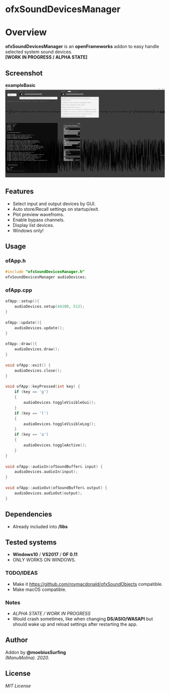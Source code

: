 # ofxSoundDevicesManager

# Overview
**ofxSoundDevicesManager** is an **openFrameworks** addon to easy handle selected system sound devices.  
**[WORK IN PROGRESS / ALPHA STATE]**

## Screenshot
**exampleBasic**  
![image](/readme_images/Capture1.PNG?raw=true "image")  

## Features
- Select input and output devices by GUI.
- Auto store/Recall settings on startup/exit.
- Plot preview wavefroms.
- Enable bypass channels.
- Display list devices. 
- Windows only!

## Usage
 
### ofApp.h
```.cpp
#include "ofxSoundDevicesManager.h"
ofxSoundDevicesManager audioDevices;
```

### ofApp.cpp
```.cpp
ofApp::setup(){
	audioDevices.setup(44100, 512);
}

ofApp::update(){
	audioDevices.update();
}

ofApp::draw(){
	audioDevices.draw();
}

void ofApp::exit() {
	audioDevices.close();
}

void ofApp::keyPressed(int key) {
	if (key == 'g')
	{
		audioDevices.toggleVisibleGui();
	}
	if (key == 'l')
	{
		audioDevices.toggleVisibleLog();
	}
	if (key == 'a')
	{
		audioDevices.toggleActive();
	}
}

void ofApp::audioIn(ofSoundBuffer& input) {
	audioDevices.audioIn(input);
}

void ofApp::audioOut(ofSoundBuffer& output) {
	audioDevices.audioOut(output);
}
```

## Dependencies
- Already included into **/libs**

## Tested systems
- **Windows10** / **VS2017** / **OF 0.11**
- ONLY WORKS ON WINDOWS.

### TODO/IDEAS
* Make it https://github.com/roymacdonald/ofxSoundObjects compatible.  
* Make macOS compatible.  

### Notes
* *ALPHA STATE / WORK IN PROGRESS*  
* Would crash sometimes, like when changing **DS/ASIO/WASAPI** but should wake up and reload settings after restarting the app. 

## Author
Addon by **@moebiusSurfing**  
*(ManuMolina). 2020.*

## License
*MIT License*